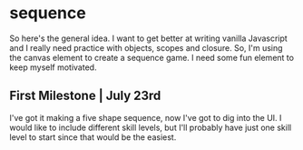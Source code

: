 # sequence

So here's the general idea.  I want to get better at writing vanilla Javascript and I really need practice with objects, scopes and closure.  So, I'm using the canvas element to create a sequence game.  I need some fun element to keep myself motivated.

## First Milestone | July 23rd

I've got it making a five shape sequence, now I've got to dig into the UI.  I would like to include different skill levels, but I'll probably have just one skill level to start since that would be the easiest.
